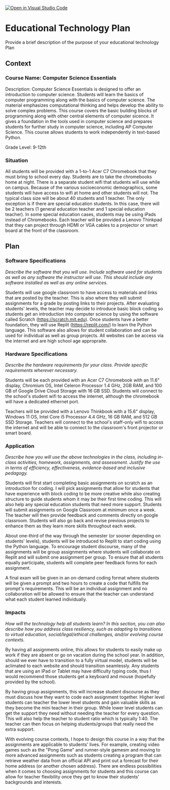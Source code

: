 [![Open in Visual Studio Code](https://classroom.github.com/assets/open-in-vscode-c66648af7eb3fe8bc4f294546bfd86ef473780cde1dea487d3c4ff354943c9ae.svg)](https://classroom.github.com/online_ide?assignment_repo_id=8291632&assignment_repo_type=AssignmentRepo)
# Educational Technology Plan

Provide a brief description of the purpose of your educational technology Plan

## Context

### Course Name: Computer Science Essentials

Description: Computer Science Essentials is designed to offer an introduction to computer science. Students will learn the basics of computer programming along with the basics of computer science. The material emphasizes computational thinking and helps develop the ability to solve complex problems. This course covers the basic building blocks of programming along with other central elements of computer sicence. It gives a foundation in the tools used in computer science and prepares students for further study in computer science, including AP Computer Science. This course allows students to work independently in text-based Python.

Grade Level: 9-12th

### Situation

All students will be provided with a 1-to-1 Acer C7 Chromebook that they must bring to school every day. Students are to take the chromebooks home at night. There is a separate student wifi that students will use while on campus. Because of the various socioeconomic demographics, some students will have access to wifi at home and other students will not. The typical class size will be about 40 students and 1 teacher. The only exception is if there are special education students. In this case, there will be 2 teachers (1 general education teacher and 1 special education teacher). In some special education cases, students may be using iPads instead of Chromebooks. Each teacher will be provided a Lenovo Thinkpad that they can project through HDMI or VGA cables to a projector or smart board at the front of the classroom.

## Plan

### Software Specifications

*Describe the software that you will use. Include software used for students as
well as any software the instructor will use. This should include any software
installed as well as any online services.*

Students will use google classroom to have access to materials and links that are posted by the teacher. This is also where they will submit assignments for a grade by posting links to their projects. After evaluating students' levels, the teacher may decide to introduce basic block coding so students get an introduction into computer science by using the software called Scratch (https://scratch.mit.edu). Once students have a better foundation, they will use Replit (https://replit.com/) to learn the Python language. This software also allows for student collaboration and can be used for individual as well as group projects. All websites can be access via the internet and are high school age appropraite.

### Hardware Specifications

*Describe the hardware requirements for your class. Provide specific requirements
wherever necessary.*

Students will be each provided with an Acer C7 Chromebook with an 11.6" display, Chromium OS, Intel Celeron Processor 1.4 GHz, 2GB RAM, and 100 GB of Google Drive Cloud Storage with 16 GB SSD. Students will connect to the school's student wifi to access the internet, although the chromebook will have a dedicated ethernet port.

Teachers will be provided with a Lenovo Thinkbook with a 15.6" display, Windows 11 OS, Intel Core i5 Processor 4.4 GHz, 16 GB RAM, and 512 GB SSD Storage. Teachers will connect to the school's staff-only wifi to access the internet and will be able to connect to the classroom's front projector or smart board.

### Application

*Describe how you will use the above technologies in the class, including
in-class activities, homework, assignments, and assessment. Justify the use
in terms of efficiency, effectiveness, evidence-based and inclusive pedagogy.*

Students will first start completing basic assignments on scratch as an introduction for coding. I will pick assignments that allow for students that have experience with block coding to be more creative while also creating structure to guide students whom it may be their first time coding. This will also help any special education students that need more support. Students will submit assignments on Google Classroom at minimum once a week. The teacher will then provide feedback and comments directly on google classroom. Students will also go back and revise previous projects to enhance them as they learn more skills throughout each week.

About one-third of the way through the semester (or sooner depending on students' levels), students will be introduced to Replit to start coding using the Python language. To encourage student discourse, many of the assignments will be group assignments where students will collaborate on Replit and will submit one assignment per group. To ensure that all students equally participate, students will complete peer feedback forms for each assignment.

A final exam will be given in an on-demand coding format where students will be given a prompt and two hours to create a code that fulfills the prompt's requirements. This will be an individual assignment and no collaboration will be allowed to ensure that the teacher can understand what each student learned individually.

### Impacts

*How will the technology help all students learn? In this section, you can also
describe how you address class resiliency, such as adapting to
transitions to virtual education, social/legal/ethical challenges,  and/or
evolving course contexts.*

By having all assignments online, this allows for students to easily make up work if they are absent or go on vacation during the school year. In addition, should we ever have to transition to a fully virtual model, students will be aclimated to each website and should transition seamlessly. Any students that are using an iPad or Tablet may have difficulty typing code, thus I would recommend those students get a keyboard and mouse (hopefully provided by the school). 

By having group assignments, this will increase student discourse as they must discuss how they want to code each assignment together. Higher level students can teacher the lower level students and gain valuable skills as they become the mini teacher in their group. While lower level students can get the support they need without needing the teacher for every question. This will also help the teacher to student ratio which is typically 1:40. The teacher can then focus on helping students/groups that really need the extra support.

With evolving course contexts, I hope to design this course in a way that the assignments are applicable to students' lives. For example, creating video games such as the "Pong Game" and runner-style gamesm and moving to more advanced assignments such as students creating a program that can retrieve weather data from an official API and print out a forecast for their home address (or another chosen address). There are endless possibilities when it comes to choosing assignments for students and this course can allow for teacher flexibility once they get to know their students' backgrounds and interests.
